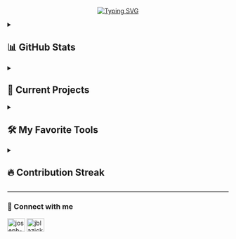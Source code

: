 <!--
<h2 align="center">
  Welcome to Joe Blazick's Github!
  <img src="https://media.giphy.com/media/hvRJCLFzcasrR4ia7z/giphy.gif" width="28">
</h2>
-->

<p align="center">
  <!-- Typing SVG by DenverCoder1 - https://github.com/DenverCoder1/readme-typing-svg -->
  <a href="https://git.io/typing-svg"><img src="https://readme-typing-svg.demolab.com?font=Fira+Code&pause=1000&center=true&vCenter=true&width=435&lines=Machine+Learning+Engineer;Quantum+Computing+Enthusiast;Always+learning+new+things" alt="Typing SVG" /></a>
</p>

<!-- GitHub Stats Section -->
<details> 
  <summary><h2>📊 GitHub Stats</h2></summary>
  <div align="center">
    <img alt="blazickjp's GitHub stats" src="https://github-readme-stats.vercel.app/api?username=blazickjp&show_icons=true&theme=react&hide_border=true&bg_color=1F222E&title_color=F85D7F&icon_color=F8D866" height="192px"/>
    <img alt="blazickjp's Top Languages" src="https://github-readme-stats.vercel.app/api/top-langs/?username=blazickjp&langs_count=8&layout=compact&theme=react&hide_border=true&bg_color=1F222E&title_color=F85D7F&icon_color=F8D866" height="192px"/>
    <br/>
    <img alt="blazickjp's Activity Graph" src="https://github-readme-activity-graph.vercel.app/graph/?username=blazickjp&bg_color=1F222E&color=F8D866&line=F85D7F&point=FFFFFF&hide_border=true" />
  </div>
</details>

<!-- Current Projects Section -->
<details>
  <summary><h2>🚀 Current Projects</h2></summary>
  
  <p align="left">
    <a href="https://github.com/blazickjp/quantum_net"><img width="278" src="https://denvercoder1-github-readme-stats.vercel.app/api/pin/?username=blazickjp&repo=quantum_net&theme=react&bg_color=1F222E&title_color=F85D7F&hide_border=true&icon_color=F8D866&show_icons=true" alt="quantum_net"></a>
    <!-- Add more project cards as needed -->
  </p>

  <a href="https://github.com/blazickjp?tab=repositories&sort=stargazers"><img alt="All Repositories" title="All Repositories" src="https://custom-icon-badges.demolab.com/badge/-Click%20Here%20For%20All%20My%20Repos-1F222E?style=for-the-badge&logoColor=white&logo=repo"/></a>
</details>

<!-- Skills Section -->
<details> 
  <summary><h2>🛠️ My Favorite Tools</h2></summary>

  <h3>👨‍💻 Programming and Markup Languages</h3>
  <p>
    <a href="#"><img alt="Python" src="https://img.shields.io/badge/Python-14354C.svg?logo=python&logoColor=white"></a>
    <a href="#"><img alt="R" src="https://img.shields.io/badge/R-276DC3.svg?logo=r&logoColor=white"></a>
    <a href="#"><img alt="SQL" src="https://custom-icon-badges.demolab.com/badge/SQL-025E8C.svg?logo=database&logoColor=white"></a>
    <a href="#"><img alt="TypeScript" src="https://img.shields.io/badge/TypeScript-007ACC.svg?logo=typescript&logoColor=white"></a>
    <a href="#"><img alt="Markdown" src="https://img.shields.io/badge/Markdown-000000.svg?logo=markdown&logoColor=white"></a>
  </p>

  <h3>🧰 Frameworks and Libraries</h3>
  <p>
    <a href="#"><img alt="PyTorch" src="https://img.shields.io/badge/PyTorch-EE4C2C.svg?logo=pytorch&logoColor=white"></a>
    <a href="#"><img alt="TensorFlow" src="https://img.shields.io/badge/TensorFlow-FF6F00.svg?logo=tensorflow&logoColor=white"></a>
    <a href="#"><img alt="NumPy" src="https://img.shields.io/badge/Numpy-013243.svg?logo=numpy&logoColor=white"></a>
    <a href="#"><img alt="Pandas" src="https://img.shields.io/badge/Pandas-150458.svg?logo=pandas&logoColor=white"></a>
    <a href="#"><img alt="Qiskit" src="https://img.shields.io/badge/Qiskit-6929C4.svg?logo=qiskit&logoColor=white"></a>
  </p>

  <h3>🗄️ Databases and Cloud Hosting</h3>
  <p>
    <a href="#"><img alt="PostgreSQL" src="https://img.shields.io/badge/PostgreSQL-316192.svg?logo=postgresql&logoColor=white"></a>
    <a href="#"><img alt="AWS" src="https://img.shields.io/badge/AWS-232F3E.svg?logo=amazon-aws&logoColor=white"></a>
    <a href="#"><img alt="MongoDB" src="https://img.shields.io/badge/MongoDB-4ea94b.svg?logo=mongodb&logoColor=white"></a>
  </p>

  <h3>💻 Software and Tools</h3>
  <p>
    <a href="#"><img alt="Git" src="https://img.shields.io/badge/Git-F05033.svg?logo=git&logoColor=white"></a>
    <a href="#"><img alt="Docker" src="https://img.shields.io/badge/Docker-2496ED.svg?logo=docker&logoColor=white"></a>
    <a href="#"><img alt="Jupyter" src="https://img.shields.io/badge/Jupyter-F37626.svg?logo=Jupyter&logoColor=white"></a>
    <a href="#"><img alt="Visual Studio Code" src="https://img.shields.io/badge/Visual%20Studio%20Code-0078d7.svg?logo=visual-studio-code&logoColor=white"></a>
  </p>
</details>

<!-- Contribution Streak Section -->
<details>
  <summary><h2>🔥 Contribution Streak</h2></summary>
  <p align="center">
    <a href="https://github.com/DenverCoder1/github-readme-streak-stats">
      <img title="🔥 Get streak stats for your profile at git.io/streak-stats" alt="blazickjp's streak" src="https://streak-stats.demolab.com/?user=blazickjp&theme=monokai-metallian&hide_border=true"/>
    </a>
  </p>
</details>

---

### 🔗 Connect with me
<p align="left">
  <a href="https://linkedin.com/in/joseph-blazick" target="blank"><img align="center" src="https://raw.githubusercontent.com/rahuldkjain/github-profile-readme-generator/master/src/images/icons/Social/linked-in-alt.svg" alt="joseph-blazick" height="30" width="40" /></a>
  <a href="https://kaggle.com/jblazick" target="blank"><img align="center" src="https://raw.githubusercontent.com/rahuldkjain/github-profile-readme-generator/master/src/images/icons/Social/kaggle.svg" alt="jblazick" height="30" width="40" /></a>
</p>
